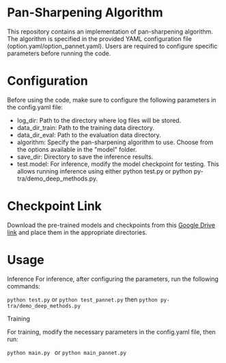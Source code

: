 # Pan-Sharpening Algorithm
This repository contains an implementation of pan-sharpening algorithm. The algorithm is specified in the provided YAML configuration file (option.yaml/option_pannet.yaml). Users are required to configure specific parameters before running the code.
# Configuration
Before using the code, make sure to configure the following parameters in the config.yaml file:

- log_dir: Path to the directory where log files will be stored.
- data_dir_train: Path to the training data directory.
- data_dir_eval: Path to the evaluation data directory.
- algorithm: Specify the pan-sharpening algorithm to use. Choose from the options available in the "model" folder.
- save_dir: Directory to save the inference results.
- test.model: For inference, modify the model checkpoint for testing. This allows running inference using either python test.py or python py-tra/demo_deep_methods.py.
# Checkpoint Link
Download the pre-trained models and checkpoints from this [Google Drive link](https://drive.google.com/drive/folders/1zayArqjtukQu9HmtkWQlGzynRNRi-idt?usp=sharing
) and place them in the appropriate directories.

# Usage
Inference
For inference, after configuring the parameters, run the following commands:

`
python test.py
`
or 
`
python test_pannet.py
`
then
`
python py-tra/demo_deep_methods.py
`

Training

For training, modify the necessary parameters in the config.yaml file, then run:

`python main.py
`
or
`
python main_pannet.py
`
